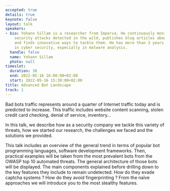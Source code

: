 ```yaml
---
accepted: true
details: true
keynote: false
layout: talk
speakers:
- bio: Yohann Sillam is a researcher from Imperva. He continuously monitors cyber
    security attacks detected in the wild, publishes blog articles about hidden ones
    and finds innovative ways to tackle them. He has more than 3 years of experience
    in cyber security, especially in malware analysis.
  handle: false
  name: Yohann Sillam
  photo: null
timeslot:
  duration: 30
  end: 2022-05-16 16:00:00+02:00
  start: 2022-05-16 15:30:00+02:00
title: Advanced Bot Landscape
track: 1
---
```


Bad bots traffic represents around a quarter of Internet traffic today and is predicted to increase.
This traffic includes website content scanning, stolen credit card checking, denial of service, inventory...

In this talk, we describe how as a security company we tackle this variety of threats, how we started our research, the challenges we faced and the solutions we provided.

This talk includes an overview of the general trend in terms of popular bot programming languages, software development frameworks.
Then, practical examples will be taken from the most prevalent bots from the OWASP top 10 automated threats.
The general architecture of those bots will be displayed.
The main components explained before drilling down to the key features they include to remain undetected.
How do they evade captcha systems ? How do they avoid fingerprinting ? From the naïve approaches we will introduce you to the most stealthy features.